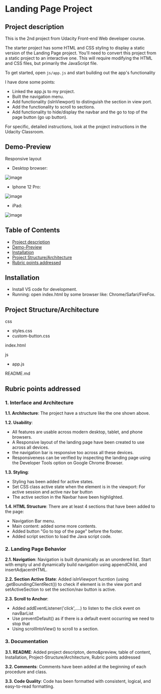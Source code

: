 # Landing Page Project

## Project description
This is the 2nd project from Udacity Front-end Web developer course.

The starter project has some HTML and CSS styling to display a static version of the Landing Page project. You'll need to convert this project from a static project to an interactive one. This will require modifying the HTML and CSS files, but primarily the JavaScript file.

To get started, open `js/app.js` and start building out the app's functionality

I have done some points:
- Linked the app.js to my project.
- Built the navigation menu.
- Add functionality (isInViewport) to distinguish the section in view port.
- Add the functionality to scroll to sections.
- Add functionality to hide/display the navbar and the go to top of the page button (go up button). 

For specific, detailed instructions, look at the project instructions in the Udacity Classroom.

## Demo-Preview
Responsive layout
- Desktop browser:

![image](https://user-images.githubusercontent.com/15206083/200113496-c0bd32d3-7345-4266-a2a4-e73cfcf6d910.png)

- Iphone 12 Pro:

![image](https://user-images.githubusercontent.com/15206083/200224055-1bf336ca-240d-455a-b830-ed5d3448396b.png)

- iPad:

![image](https://user-images.githubusercontent.com/15206083/200224206-82df21ce-6bdb-40a5-9f2e-3b1924af1627.png)

## Table of Contents
* [Project description](#project-description)
* [Demo-Preview](#demo-preview)
* [Installation](#installation)
* [Project Structure/Architecture](#project-structure/architecture)
* [Rubric points addressed](#rubric-points-addressed)

## Installation
- Install VS code for development.
- Running: open index.html by some browser like: Chrome/Safari/FireFox.

## Project Structure/Architecture
css

- styles.css
- custom-button.css

index.html

js

- app.js

README.md

## Rubric points addressed
### 1. Interface and Architecture

**1.1. Architecture**: The project have a structure like the one shown above.

**1.2. Usability**: 
- All features are usable across modern desktop, tablet, and phone browsers.
- A Responsive layout of the landing page have been created to use across all devices.
- the navigation bar is responsive too across all these devices.
- Responsiveness can be verified by inspecting the landing page using the Developer Tools option on Google Chrome Browser.

**1.3. Styling**:
- Styling has been added for active states.
- Set CSS class active state when the element is in the viewport: For active session and active nav bar button
- The active section in the Navbar have been highlighted.

**1.4. HTML Structure**:
There are at least 4 sections that have been added to the page:
- Navigation Bar menu.
- Main content: added some more contents.
- Added button "Go to top of the page" before the footer.
- Added script section to load the Java script code.

### 2. Landing Page Behavior

**2.1. Navigation**: Navigation is built dynamically as an unordered list. Start with empty ul and dynamically build navigation using appendChild, and insertAdjacentHTML.

**2.2. Section Active State**: Added isInViewport fucntion (using .getBoundingClientRect()) to check if element is in the view port
and setActiveSection to set the section/nav button is active.

**2.3. Scroll to Anchor**: 
- Added addEventListener('click',....) to listen to the click event on navBarList
- Use preventDefault() as if there is a default event occurring we need to stop that
- Using scrollIntoView() to scroll to a section.

### 3. Documentation

**3.1. README**: Added project descripton, demo&preview, table of content, Installation, Project-Structure/Architecture, Rubric points addressed

**3.2. Comments**: Comments have been added at the beginning of each procedure and class.

**3.3. Code Quality**: Code has been formatted with consistent, logical, and easy-to-read formatting.
